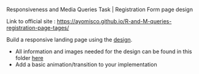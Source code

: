 Responsiveness and Media Queries Task | Registration Form page design

Link to official site : https://ayomisco.github.io/R-and-M-queries-registration-page-tages/

Build a responsive landing page using the [design](https://res.cloudinary.com/dz209s6jk/image/upload/q_auto:good,w_900/Challenges/twtp2gsjsqshh3eyk4xu.jpg).

* All information and images needed for the design can be found in this folder [here](https://drive.google.com/drive/folders/19i47IPhJbarXdhKFWkyQ6fPslxU7hCrK?usp=sharing)
* Add a basic animation/transition to your implementation
